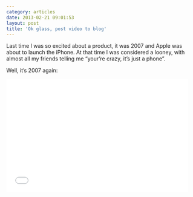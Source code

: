```yaml
---
category: articles
date: 2013-02-21 09:01:53
layout: post
title: 'Ok glass, post video to blog'
---
```


<p>Last time I was so excited about a product, it was 2007 and Apple was about to launch the iPhone. At that time I was considered a looney, with almost all my friends telling me “your’re crazy, it’s just a phone”.</p>

<p>Well, it’s 2007 again:</p>

<iframe width="480" height="300" src="//www.youtube.com/embed/v1uyQZNg2vE" frameborder="0" allowfullscreen></iframe>
